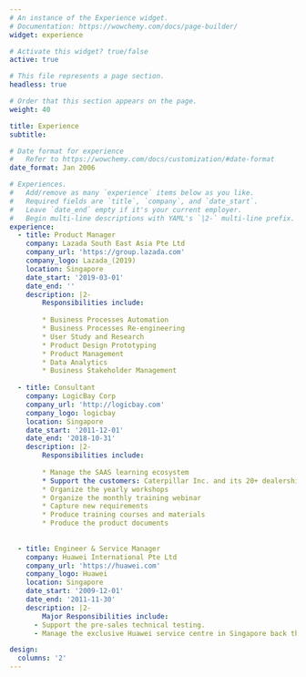 ```yaml
---
# An instance of the Experience widget.
# Documentation: https://wowchemy.com/docs/page-builder/
widget: experience

# Activate this widget? true/false
active: true

# This file represents a page section.
headless: true

# Order that this section appears on the page.
weight: 40

title: Experience
subtitle:

# Date format for experience
#   Refer to https://wowchemy.com/docs/customization/#date-format
date_format: Jan 2006

# Experiences.
#   Add/remove as many `experience` items below as you like.
#   Required fields are `title`, `company`, and `date_start`.
#   Leave `date_end` empty if it's your current employer.
#   Begin multi-line descriptions with YAML's `|2-` multi-line prefix.
experience:
  - title: Product Manager
    company: Lazada South East Asia Pte Ltd
    company_url: 'https://group.lazada.com'
    company_logo: Lazada_(2019)
    location: Singapore
    date_start: '2019-03-01'
    date_end: ''
    description: |2-
        Responsibilities include:
        
        * Business Processes Automation
        * Business Processes Re-engineering
        * User Study and Research
        * Product Design Prototyping
        * Product Management
        * Data Analytics
        * Business Stakeholder Management
        
  - title: Consultant
    company: LogicBay Corp
    company_url: 'http://logicbay.com'
    company_logo: logicbay
    location: Singapore
    date_start: '2011-12-01'
    date_end: '2018-10-31'
    description: |2-
        Responsibilities include:
        
        * Manage the SAAS learning ecosystem
        * Support the customers: Caterpillar Inc. and its 20+ dealerships in Asia Pacific
        * Organize the yearly workshops
        * Organize the monthly training webinar
        * Capture new requirements
        * Produce training courses and materials
        * Produce the product documents
        
  
  - title: Engineer & Service Manager
    company: Huawei International Pte Ltd
    company_url: 'https://huawei.com'
    company_logo: Huawei
    location: Singapore
    date_start: '2009-12-01'
    date_end: '2011-11-30'
    description: |2-
        Major Responsibilities include:
      - Support the pre-sales technical testing. 
      - Manage the exclusive Huawei service centre in Singapore back then.  

design:
  columns: '2'
---
```

